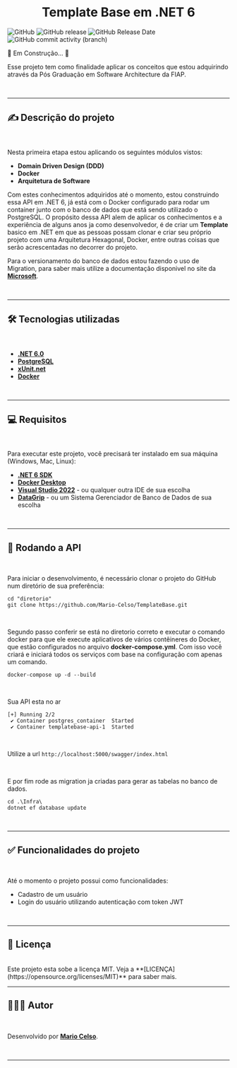 <h1 align="center">
    Template Base em .NET 6
</h1>

![GitHub](https://img.shields.io/github/license/Mario-Celso/TemplateBase)
![GitHub release](https://img.shields.io/github/v/release/Mario-Celso/TemplateBase)
![GitHub Release Date](https://img.shields.io/github/release-date/Mario-Celso/TemplateBase)
![GitHub commit activity (branch)](https://img.shields.io/github/commit-activity/w/Mario-Celso/TemplateBase)

🚧 Em Construção... 🚧

Esse projeto tem como finalidade aplicar os conceitos que estou adquirindo através da Pós Graduação em Software Architecture da FIAP. 

 <br />

------------------

## ✍️ Descrição do projeto
 <br />

Nesta primeira etapa estou aplicando os seguintes módulos vistos:
- **Domain Driven Design (DDD)**
- **Docker**
- **Arquitetura de Software**
    
Com estes conhecimentos adquiridos até o momento, estou construindo essa API em .NET 6, já está com o Docker configurado para rodar um container junto com o banco de dados que está sendo utilizado o PostgreSQL. O propósito dessa API alem de aplicar os conhecimentos e a experiência de alguns anos ja como desenvolvedor, é de criar um **Template** basico em .NET em que as pessoas possam clonar e criar seu próprio projeto com uma Arquitetura Hexagonal, Docker, entre outras coisas que serão acrescentadas no decorrer do projeto. 

Para o versionamento do banco de dados estou fazendo o uso de Migration, para saber mais utilize a documentação disponivel no site da **[Microsoft](https://learn.microsoft.com/pt-br/ef/core/managing-schemas/migrations/?tabs=dotnet-core-cli)**.

 <br />

------------------

## 🛠️ Tecnologias utilizadas
 <br />

- **[.NET 6.0](https://learn.microsoft.com/pt-br/dotnet/fundamentals/)**
- **[PostgreSQL](https://www.postgresql.org/)**
- **[xUnit.net](https://xunit.net/)**
- **[Docker](https://www.docker.com/)**

 <br />

------------------

## 💻 Requisitos
<br />

Para executar este projeto, você precisará ter instalado em sua máquina (Windows, Mac, Linux):
- **[.NET 6 SDK](https://dotnet.microsoft.com/en-us/download)**
- **[Docker Desktop](https://docs.docker.com/desktop/windows/install/)**
- **[Visual Studio 2022](https://visualstudio.microsoft.com/downloads/)** - ou qualquer outra IDE de sua escolha
- **[DataGrip](https://www.jetbrains.com/pt-br/datagrip/)** - ou um Sistema Gerenciador de Banco de Dados de sua escolha

 <br />

------------------

## 🚀 Rodando a API
 <br />

Para iniciar o desenvolvimento, é necessário clonar o projeto do GitHub num diretório de sua preferência:

```shell
cd "diretorio"
git clone https://github.com/Mario-Celso/TemplateBase.git
```
 <br />

Segundo passo conferir se está no diretorio correto e executar o comando docker para que ele execute aplicativos de vários contêineres do Docker, que estão configurados no arquivo **docker-compose.yml**. 
Com isso você criará e iniciará todos os serviços com base na configuração com apenas um comando.

```shell
docker-compose up -d --build
```
 <br />

Sua API esta no ar 

```shell
[+] Running 2/2
 ✔ Container postgres_container  Started                                                                                                             
 ✔ Container templatebase-api-1  Started
```
 <br />

Utilize a url
``` http://localhost:5000/swagger/index.html ```

<br />

E por fim rode as migration ja criadas para gerar as tabelas no banco de dados.
```shell
cd .\Infra\
dotnet ef database update
```

 <br />

------------------

## ✅ Funcionalidades do projeto
<br />

Até o momento o projeto possui como funcionalidades:

- Cadastro de um usuário
- Login do usuário utilizando autenticação com token JWT

<br />

------------------

## 📑 Licença
<br />
Este projeto esta sobe a licença MIT. Veja a **[LICENÇA](https://opensource.org/licenses/MIT)** para saber mais.

 <br />

------------------
## 🧑🏻‍🚀 Autor 
<br />

Desenvolvido por **[Mario Celso](https://www.linkedin.com/in/mario-celso-almeida-ab3317164/)**.

<br />

------------------
